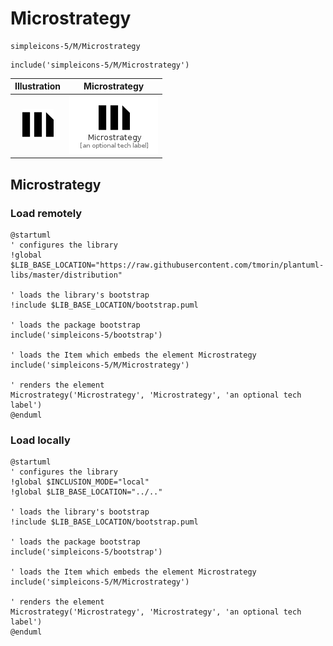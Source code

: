 # Microstrategy


```text
simpleicons-5/M/Microstrategy
```

```text
include('simpleicons-5/M/Microstrategy')
```



| Illustration | Microstrategy |
| :---: | :---: |
| ![illustration for Illustration](../../simpleicons-5/M/Microstrategy.png) | ![illustration for Microstrategy](../../simpleicons-5/M/Microstrategy.Local.png) |




## Microstrategy

### Load remotely
```plantuml
@startuml
' configures the library
!global $LIB_BASE_LOCATION="https://raw.githubusercontent.com/tmorin/plantuml-libs/master/distribution"

' loads the library's bootstrap
!include $LIB_BASE_LOCATION/bootstrap.puml

' loads the package bootstrap
include('simpleicons-5/bootstrap')

' loads the Item which embeds the element Microstrategy
include('simpleicons-5/M/Microstrategy')

' renders the element
Microstrategy('Microstrategy', 'Microstrategy', 'an optional tech label')
@enduml
```

### Load locally
```plantuml
@startuml
' configures the library
!global $INCLUSION_MODE="local"
!global $LIB_BASE_LOCATION="../.."

' loads the library's bootstrap
!include $LIB_BASE_LOCATION/bootstrap.puml

' loads the package bootstrap
include('simpleicons-5/bootstrap')

' loads the Item which embeds the element Microstrategy
include('simpleicons-5/M/Microstrategy')

' renders the element
Microstrategy('Microstrategy', 'Microstrategy', 'an optional tech label')
@enduml
```

